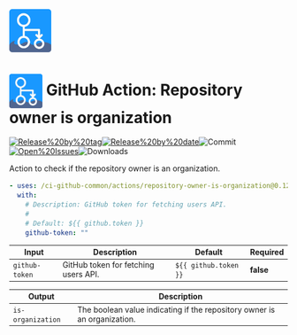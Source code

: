 <!-- start branding -->

<img src=".github/ghadocs/branding.svg" width="15%" align="center" alt="branding<icon:users color:gray-dark>" />

<!-- end branding -->
<!-- start title -->

# <img src=".github/ghadocs/branding.svg" width="60px" align="center" alt="branding<icon:users color:gray-dark>" /> GitHub Action: Repository owner is organization

<!-- end title -->
<!-- start badges -->

<a href="https%3A%2F%2Fgithub.com%2F%2Fci-github-common%2Factions%2Frepository-owner-is-organization%2Freleases%2Flatest"><img src="https://img.shields.io/github/v/release//ci-github-common/actions/repository-owner-is-organization?display_name=tag&sort=semver&logo=github&style=flat-square" alt="Release%20by%20tag" /></a><a href="https%3A%2F%2Fgithub.com%2F%2Fci-github-common%2Factions%2Frepository-owner-is-organization%2Freleases%2Flatest"><img src="https://img.shields.io/github/release-date//ci-github-common/actions/repository-owner-is-organization?display_name=tag&sort=semver&logo=github&style=flat-square" alt="Release%20by%20date" /></a><img src="https://img.shields.io/github/last-commit//ci-github-common/actions/repository-owner-is-organization?logo=github&style=flat-square" alt="Commit" /><a href="https%3A%2F%2Fgithub.com%2F%2Fci-github-common%2Factions%2Frepository-owner-is-organization%2Fissues"><img src="https://img.shields.io/github/issues//ci-github-common/actions/repository-owner-is-organization?logo=github&style=flat-square" alt="Open%20Issues" /></a><img src="https://img.shields.io/github/downloads//ci-github-common/actions/repository-owner-is-organization/total?logo=github&style=flat-square" alt="Downloads" />

<!-- end badges -->
<!-- start description -->

Action to check if the repository owner is an organization.

<!-- end description -->
<!-- start contents -->
<!-- end contents -->
<!-- start usage -->

```yaml
- uses: /ci-github-common/actions/repository-owner-is-organization@0.12.1
  with:
    # Description: GitHub token for fetching users API.
    #
    # Default: ${{ github.token }}
    github-token: ""
```

<!-- end usage -->
<!-- start inputs -->

| **Input**                 | **Description**                      | **Default**                      | **Required** |
| ------------------------- | ------------------------------------ | -------------------------------- | ------------ |
| <code>github-token</code> | GitHub token for fetching users API. | <code>${{ github.token }}</code> | **false**    |

<!-- end inputs -->
<!-- start outputs -->

| **Output**                   | **Description**                                                          |
| ---------------------------- | ------------------------------------------------------------------------ |
| <code>is-organization</code> | The boolean value indicating if the repository owner is an organization. |

<!-- end outputs -->
<!-- start [.github/ghadocs/examples/] -->
<!-- end [.github/ghadocs/examples/] -->
